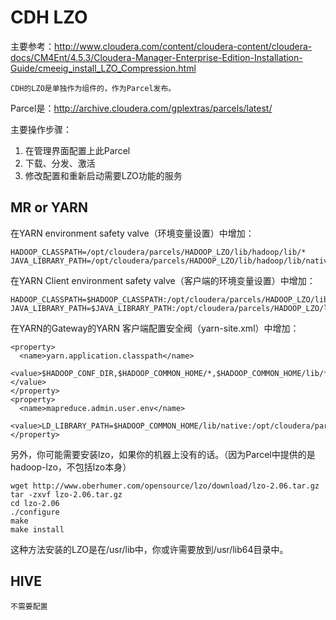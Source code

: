 # CDH LZO

主要参考：<http://www.cloudera.com/content/cloudera-content/cloudera-docs/CM4Ent/4.5.3/Cloudera-Manager-Enterprise-Edition-Installation-Guide/cmeeig_install_LZO_Compression.html>

    CDH的LZO是单独作为组件的，作为Parcel发布。

Parcel是：<http://archive.cloudera.com/gplextras/parcels/latest/>

主要操作步骤：

1.  在管理界面配置上此Parcel
2.  下载、分发、激活 
3.  修改配置和重新启动需要LZO功能的服务

## MR or YARN

在YARN environment safety valve（环境变量设置）中增加：

    HADOOP_CLASSPATH=/opt/cloudera/parcels/HADOOP_LZO/lib/hadoop/lib/*
    JAVA_LIBRARY_PATH=/opt/cloudera/parcels/HADOOP_LZO/lib/hadoop/lib/native

在YARN Client environment safety valve（客户端的环境变量设置）中增加：
    
    HADOOP_CLASSPATH=$HADOOP_CLASSPATH:/opt/cloudera/parcels/HADOOP_LZO/lib/hadoop/lib/*
    JAVA_LIBRARY_PATH=$JAVA_LIBRARY_PATH:/opt/cloudera/parcels/HADOOP_LZO/lib/hadoop/lib/native

在YARN的Gateway的YARN 客户端配置安全阀（yarn-site.xml）中增加：

    <property>
      <name>yarn.application.classpath</name>
      <value>$HADOOP_CONF_DIR,$HADOOP_COMMON_HOME/*,$HADOOP_COMMON_HOME/lib/*,$HADOOP_HDFS_HOME/*,$HADOOP_HDFS_HOME/lib/*,$HADOOP_MAPRED_HOME/*,$HADOOP_MAPRED_HOME/lib/*,$YARN_HOME/*,$YARN_HOME/lib/*,/opt/cloudera/parcels/HADOOP_LZO/lib/hadoop/lib/*,/opt/cloudera/parcels/CDH/lib/hbase/*,/opt/cloudera/parcels/CDH/lib/hbase/lib/*</value>
    </property>
	<property>
	  <name>mapreduce.admin.user.env</name>
	  <value>LD_LIBRARY_PATH=$HADOOP_COMMON_HOME/lib/native:/opt/cloudera/parcels/HADOOP_LZO/lib/hadoop/lib/native</value>
	</property>

另外，你可能需要安装lzo，如果你的机器上没有的话。（因为Parcel中提供的是hadoop-lzo，不包括lzo本身）

    wget http://www.oberhumer.com/opensource/lzo/download/lzo-2.06.tar.gz
    tar -zxvf lzo-2.06.tar.gz
    cd lzo-2.06
    ./configure
    make
    make install

这种方法安装的LZO是在/usr/lib中，你或许需要放到/usr/lib64目录中。


## HIVE

    不需要配置
